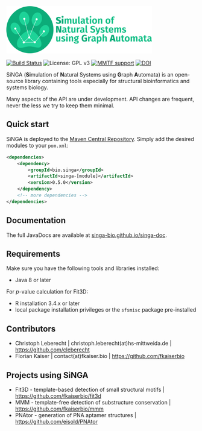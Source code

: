 <img src="singa_logo_text.png" height="125"/>

[![Build Status](https://travis-ci.org/singa-bio/singa.svg?branch=master)](https://travis-ci.org/singa-bio/singa)
![License: GPL v3](https://img.shields.io/badge/License-GPL%20v3-blue.svg)
[![MMTF support](https://img.shields.io/badge/MMTF-supported-blue.svg)](https://mmtf.rcsb.org/)
[![DOI](https://zenodo.org/badge/DOI/10.5281/zenodo.1320146.svg)](https://doi.org/10.5281/zenodo.1320146)

SiNGA (**Si**mulation of **N**atural Systems using **G**raph **A**utomata) is an open-source library containing tools especially for structural bioinformatics and systems biology.

Many aspects of the API are under development. API changes are frequent, never the less we try to keep them minimal.

## Quick start
SiNGA is deployed to the [Maven Central Repository](https://mvnrepository.com/artifact/bio.singa). Simply add the desired modules to your ```pom.xml```:

```xml
<dependencies>
    <dependency>
        <groupId>bio.singa</groupId>
        <artifactId>singa-[module]</artifactId>
        <version>0.5.0</version>
    </dependency>
    <!-- more dependencies -->
</dependencies>
```
## Documentation
The full JavaDocs are available at [singa-bio.github.io/singa-doc](https://singa-bio.github.io/singa-doc).

## Requirements
Make sure you have the following tools and libraries installed:
- Java 8 or later

For _p_-value calculation for Fit3D: 
- R installation 3.4.x or later
- local package installation privileges or the `sfsmisc` package pre-installed

## Contributors
 - Christoph Leberecht | christoph.leberecht(at)hs-mittweida.de | https://github.com/cleberecht
 - Florian Kaiser | contact(at)fkaiser.bio | https://github.com/fkaiserbio

## Projects using SiNGA
 - Fit3D - template-based detection of small structural motifs | https://github.com/fkaiserbio/fit3d
 - MMM - template-free detection of substructure conservation | https://github.com/fkaiserbio/mmm
 - PNAtor - generation of PNA aptamer structures | https://github.com/eisold/PNAtor
